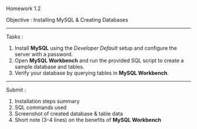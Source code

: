 Homework 1.2 

Objective : Installing MySQL & Creating Databases

---

Tasks :

1. Install **MySQL** using the *Developer Default* setup and configure the server with a password.  
2. Open **MySQL Workbench** and run the provided SQL script to create a sample database and tables.  
3. Verify your database by querying tables in **MySQL Workbench**.

---

Submit : 

1. Installation steps summary  
2. SQL commands used  
3. Screenshot of created database & table data  
4. Short note (3–4 lines) on the benefits of **MySQL Workbench**
